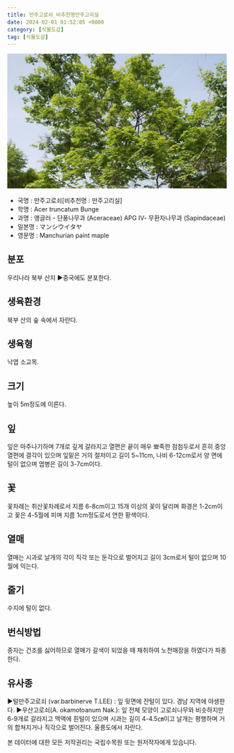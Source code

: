```yaml
---
title: 만주고로쇠_비추천명만주고리실
date: 2024-02-01 01:52:05 +0800
category: [식물도감]
tag: [식물도감]
---
```




![만주고로쇠[비추천명 : 만주고리실]](/assets/img/fileUpload/plants/basic/Aceraceae/Acer/24585/24585_20230116102253987files_th2.jpg)
- 국명 : 만주고로쇠[비추천명 : 만주고리실]
- 학명 : Acer truncatum Bunge
- 과명 : 앵글러 - 단풍나무과 (Aceraceae) APG Ⅳ- 무환자나무과 (Sapindaceae)
- 일본명 : マンシウイタヤ
- 영문명 : Manchurian paint maple


## 분포
우리나라 북부 산지
▶중국에도 분포한다.
## 생육환경
북부 산의 숲 속에서 자란다.
## 생육형
낙엽 소교목.
## 크기
높이 5m정도에 이른다.
## 잎
잎은 마주나기하며 7개로 깊게 갈라지고 열편은 끝이 매우 뾰족한 점첨두로서 흔히 중앙열편에 결각이 있으며 잎밑은 거의 절저이고 길이 5~11cm, 나비 6-12cm로서 양 면에 털이 없으며 엽병은 길이 3-7cm이다.
## 꽃
꽃차례는 취산꽃차례로서 지름 6-8cm이고 15개 이상의 꽃이 달리며 화경은 1-2cm이고 꽃은 4-5월에 피며 지름 1cm정도로서 연한 황색이다.
## 열매
열매는 시과로 날개의 각이 직각 또는 둔각으로 벌어지고 길이 3cm로서 털이 없으며 10월에 익는다.
## 줄기
수지에 털이 없다.
## 번식방법
종자는 건조를 싫어하므로 열매가 갈색이 되었을 때 채취하여 노천매장을 하였다가 파종한다.
## 유사종
▶털만주고로쇠 (var.barbinerve T.LEE) : 잎 뒷면에 잔털이 있다. 경남 지역에 야생한다. 
▶우산고로쇠(A. okamotoanum Nak.): 잎 전체 모양이 고로쇠나무와 비슷하지만 6-9개로 갈라지고 맥액에 흰털이 있으며 시과는 길이 4-4.5㎝이고 날개는 평행하며 거의 합쳐지거나 직각으로 벌어진다. 울릉도에서 자란다.






본 데이터에 대한 모든 저작권리는 국립수목원 또는 원저작자에게 있습니다.
